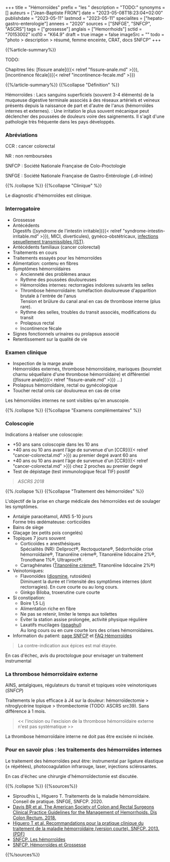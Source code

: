 +++
title = "Hémorroïdes"
prefix = "les "
description = "TODO:"
synonyms = []
auteurs = ["Jean-Baptiste FRON"]
date = "2023-05-08T18:23:04+02:00"
publishdate = "2023-05-11"
lastmod = "2023-05-11"
specialites = ["hepato-gastro-enterologie"]
annees = "2020"
sources = ["SNFGE", "SNFCP", "ASCRS"]
tags = ["grossesse"]
anglais = ["Hemorrhoids"]
sctid = "70153002"
icd10 = "K64.9"
draft = true
image = false
imageSrc = ""
todo = "photo > description > résumé, femme enceinte, CRAT, docs SNFCP"
+++

{{%article-summary%}}

TODO:

Chapitres liés: [fissure anale]({{< relref "fissure-anale.md" >}}), [incontinence fécale]({{< relref "incontinence-fecale.md" >}})

{{%/article-summary%}}
{{%collapse "Définition" %}}

Hémorroïdes
: Lacs sanguins superficiels (souvent 3-4 éléments) de la muqueuse digestive terminale associés à des réseaux artériels et veineux présents depuis la naissance de part et d'autre de l'anus (hémorroïdes internes et externes).
: Une irritation le plus souvent mécanique peut déclencher des poussées de douleurs voire des saignements. Il s'agit d'une pathologie très fréquente dans les pays développés.

### Abréviations

CCR
: cancer colorectal

NR
: non remboursées

SNFCP
: Société Nationale Française de Colo-Proctologie

SNFGE
: Société Nationale Française de Gastro-Entérologie
{.dl-inline}

{{% /collapse %}}
{{%collapse "Clinique" %}}

Le diagnostic d'hémorroïdes est clinique.

### Interrogatoire

- Grossesse
- Antécédents  
  Digestifs ([syndrome de l'intestin irritable]({{< relref "syndrome-intestin-irritable.md" >}}), MICI, diverticules), gynéco-obstétricaux, [infections sexuellement transmissibles (IST)](/tags/ist/).
- Antécédents familiaux (cancer colorectal)
- Traitements en cours
- Traitements essayés pour les hémorroïdes
- Alimentation: contenu en fibres
- Symptômes hémorroïdaires
  - Ancienneté des problèmes anaux
  - Rythme des poussées douloureuses
  - Hémorroïdes internes: rectorragies indolores suivants les selles
  - Thrombose hémorroïdaire: tuméfaction douloureuse d'apparition brutale à l'entrée de l'anus  
    Tension et brûlure du canal anal en cas de thrombose interne (plus rare).
  - Rythme des selles, troubles du transit associés, modifications du transit
  - Prolapsus rectal
  - Incontinence fécale
- Signes fonctionnels urinaires ou prolapsus associé
- Retentissement sur la qualité de vie

### Examen clinique

- Inspection de la marge anale  
  Hémorroïdes externes, thrombose hémorroïdaire, marisques (bourrelet charnu séquellaire d'une thrombose hémorroïdaire) et différentiel ([fissure anale]({{< relref "fissure-anale.md" >}}) ...)
- Prolapsus hémorroïdaire, rectal ou gynécologique
- Toucher rectal omis car douloureux en cas de crise

Les hémorroïdes internes ne sont visibles qu'en anuscopie.

{{% /collapse %}}
{{%collapse "Examens complémentaires" %}}

### Coloscopie

Indications à réaliser une coloscopie:

- +50 ans sans coloscopie dans les 10 ans
- +40 ans ou 10 ans avant l'âge de survenue d'un [CCR]({{< relref "cancer-colorectal.md" >}}) au premier degré avant 60 ans
- +40 ans ou 10 ans avant l'âge de survenue d'un [CCR]({{< relref "cancer-colorectal.md" >}}) chez 2 proches au premier degré
- Test de dépistage (test immunologique fécal TIF) positif

> *ASCRS 2018*

{{% /collapse %}}
{{%collapse "Traitement des hémorroïdes" %}}

L'objectif de la prise en charge médicale des hémorroïdes est de soulager les symptômes.

- Antalgie paracétamol, AINS 5-10 jours  
  Forme très œdémateuse: corticoïdes
- Bains de siège
- Glaçage (ex petits pois congelés)
- Topiques 7 jours souvent
  - Corticoïdes ± anesthésiques  
    Spécialités (NR): Deliproct®, Rectoquotane®, Sédorrhoïde crise hémorroïdaire®, Titanoréïne crème®, Titanoréïne lidocaïne 2%®, Tronothane 1%®, Ultraproct®.
  - Carraghénates ([Titanoréïne crème®](https://base-donnees-publique.medicaments.gouv.fr/affichageDoc.php?specid=63802533&typedoc=R), Titanoréïne lidocaïne 2%®)
- Veinotoniques:
  - Flavonoïdes ([diosmine](https://base-donnees-publique.medicaments.gouv.fr/affichageDoc.php?specid=69941714&typedoc=R), rutosides)  
    Diminuent la durée et l'intensité des symptômes internes (dont rectorragies). En cure courte ou au long cours.
  - Ginkgo Biloba, troxerutine cure courte
- Si constipation:
  - Boire 1,5 L/j
  - Alimentation riche en fibre
  - Ne pas se retenir, limiter le temps aux toilettes
  - Éviter la station assise prolongée, activité physique régulière
  - Laxatifs mucilages ([ispaghul](https://base-donnees-publique.medicaments.gouv.fr/affichageDoc.php?specid=67437758&typedoc=R))  
    Au long cours ou en cure courte lors des crises hémorroïdaires.
- Information du patient: [page SNFCP](https://www.snfcp.org/informations-maladies/hemorroides/les-hemorroides/) et [FAQ Hémorroïdes](https://www.snfcp.org/informations-maladies/hemorroides/faq-hemorroides/)

> La contre-indication aux épices est mal étayée.

En cas d'échec, avis du proctologue pour envisager un traitement instrumental

### La thrombose hémorroïdaire externe

AINS, antalgiques, régulateurs du transit et topiques voire veinotoniques (*SNFCP*)

Traitements le plus efficace à J4 sur la douleur: hémorroïdectomie > nitroglycérine topique > thrombectomie (TODO: ASCRS src39). Sans différence à 1 mois.

> << l'incision ou l'excision de la thrombose hémorroïdaire externe n'est pas systématique >>

La thrombose hémorroïdaire interne ne doit pas être excisée ni incisée.

### Pour en savoir plus : les traitements des hémorroïdes internes

Le traitement des hémorroïdes peut être: instrumental par ligature élastique (± répétées), photocoagulation infrarouge, laser, injections sclérosantes.

En cas d'échec une chirurgie d'hémorroïdectomie est discutée.

{{% /collapse %}}
{{%sources%}}

- Siproudhis L, Higuero T. Traitements de la maladie hémorroïdaire. Conseil de pratique. SNFGE, SNFCP. 2020.
- [Davis BR et al. The American Society of Colon and Rectal Surgeons Clinical Practice Guidelines for the Management of Hemorrhoids. Dis Colon Rectum. 2018.](https://journals.lww.com/dcrjournal/Fulltext/2018/03000/The_American_Society_of_Colon_and_Rectal_Surgeons.7.aspx)
- [Higuero T et al. Recommandations pour la pratique clinique du traitement de la maladie hémorroïdaire (version courte). SNFCP. 2013. (PDF)](https://www.snfcp.org/wp-content/uploads/2017/Recommandations/RPC-MALADIE-HEMORROIDAIRE.pdf)
- [SNFCP. Les hémorroïdes](https://www.snfcp.org/informations-maladies/hemorroides/les-hemorroides/)
- [SNFCP. Hémorroïdes et Grossesse](https://www.snfcp.org/informations-maladies/pathologie-anale-grossesses-et-accouchement/hemorroides-et-grossesse/)

{{%/sources%}}
